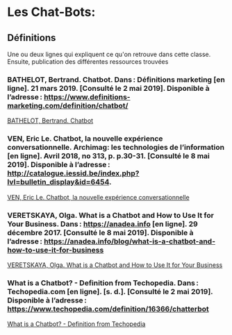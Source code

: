 # Les Chat-Bots:

## Définitions

Une ou deux lignes qui expliquent ce qu'on retrouve dans cette classe. Ensuite, publication des différentes ressources trouvées

### BATHELOT, Bertrand. Chatbot. Dans : Définitions marketing [en ligne]. 21 mars 2019. [Consulté le 2 mai 2019]. Disponible à l’adresse : https://www.definitions-marketing.com/definition/chatbot/

[BATHELOT, Bertrand. Chatbot](image_folder/ba-les_chat-bots-def/definition-chatbot-marketing.pdf)

### VEN, Eric Le. Chatbot, la nouvelle expérience conversationnelle. Archimag: les technologies de l’information [en ligne]. Avril 2018, no 313, p. p.30-31. [Consulté le 8 mai 2019]. Disponible à l’adresse : http://catalogue.iessid.be/index.php?lvl=bulletin_display&id=6454. 

[VEN, Eric Le. Chatbot, la nouvelle expérience conversationnelle](image_folder/ba-les_chat-bots-def/chatbot-nouvelle_experience_conversationelle-archimag_313-avril-2018.pdf)

### VERETSKAYA, Olga. What is a Chatbot and How to Use It for Your Business. Dans : https://anadea.info [en ligne]. 29 décembre 2017. [Consulté le 8 mai 2019]. Disponible à l’adresse : https://anadea.info/blog/what-is-a-chatbot-and-how-to-use-it-for-business

[VERETSKAYA, Olga. What is a Chatbot and How to Use It for Your Business](image_folder/ba-les_chat-bots-def/what_is_chatbot_and_how_to_use_it_for_your_business-anadea.pdf)

### What is a Chatbot? - Definition from Techopedia. Dans : Techopedia.com [en ligne]. [s. d.]. [Consulté le 2 mai 2019]. Disponible à l’adresse : https://www.techopedia.com/definition/16366/chatterbot

[What is a Chatbot? - Definition from Techopedia](image_folder/ba-les_chat-bots-def/what_is_chatbot?-techopedia.pdf)
